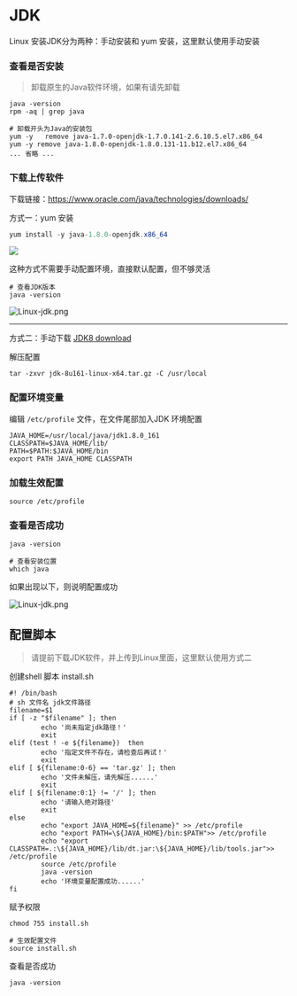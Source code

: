 # JDK

Linux 安装JDK分为两种：手动安装和 yum 安装，这里默认使用手动安装

### 查看是否安装

> 卸载原生的Java软件环境，如果有请先卸载

```shell
java -version
rpm -aq | grep java

# 卸载开头为Java的安装包
yum -y   remove java-1.7.0-openjdk-1.7.0.141-2.6.10.5.el7.x86_64
yum -y remove java-1.8.0-openjdk-1.8.0.131-11.b12.el7.x86_64
... 省略 ...
```

### 下载上传软件

下载链接：https://www.oracle.com/java/technologies/downloads/

方式一：yum 安装

```java
yum install -y java-1.8.0-openjdk.x86_64
```

![](https://github.com/muxianliangqin/learn-note-of-linux/raw/main/jdk/images/yum%E5%AE%89%E8%A3%85jdk11.png)

这种方式不需要手动配置环境，直接默认配置，但不够灵活

```shell
# 查看JDK版本 
java -version
```

![Linux-jdk.png](https://s2.loli.net/2023/09/15/V3cGQ6L5B2vDNnJ.png)



---



方式二：手动下载 [JDK8 download](http://www.oracle.com/technetwork/java/javase/downloads/jdk8-downloads-2133151.html)

解压配置

```
tar -zxvr jdk-8u161-linux-x64.tar.gz -C /usr/local 
```

### 配置环境变量

编辑 `/etc/profile` ⽂件，在⽂件尾部加⼊JDK 环境配置

```
JAVA_HOME=/usr/local/java/jdk1.8.0_161
CLASSPATH=$JAVA_HOME/lib/
PATH=$PATH:$JAVA_HOME/bin
export PATH JAVA_HOME CLASSPATH
```

### 加载生效配置

```
source /etc/profile
```

### 查看是否成功

```shell
java -version

# 查看安装位置
which java
```

如果出现以下，则说明配置成功

![Linux-jdk.png](https://s2.loli.net/2023/09/15/V3cGQ6L5B2vDNnJ.png)

## 配置脚本

> 请提前下载JDK软件，并上传到Linux里面，这里默认使用方式二

创建shell 脚本 install.sh

```shell
#! /bin/bash
# sh 文件名 jdk文件路径
filename=$1
if [ -z "$filename" ]; then
        echo '尚未指定jdk路径！'
        exit
elif (test ! -e ${filename})  then
        echo '指定文件不存在，请检查后再试！'
        exit
elif [ ${filename:0-6} == 'tar.gz' ]; then
        echo '文件未解压，请先解压......'
        exit
elif [ ${filename:0:1} != '/' ]; then
        echo '请输入绝对路径'
        exit
else
        echo "export JAVA_HOME=${filename}" >> /etc/profile
        echo "export PATH=\${JAVA_HOME}/bin:$PATH">> /etc/profile
        echo "export CLASSPATH=.:\${JAVA_HOME}/lib/dt.jar:\${JAVA_HOME}/lib/tools.jar">> /etc/profile
        source /etc/profile
        java -version
        echo '环境变量配置成功......'
fi
```

赋予权限

```shell
chmod 755 install.sh

# 生效配置文件
source install.sh
```

查看是否成功

```shell
java -version
```

